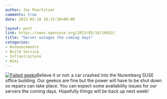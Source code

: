 ```yaml
---
author: Jos Poortvliet
comments: true
date: 2013-05-18 10:15:50+00:00

layout: post
link: https://news.opensuse.org/2013/05/18/16052/
title: "Server outages the coming days"
categories:
- Announcements
- Build Service
- Infrastructure
- Wiki
---
```

[![Failed geeko](http://en.opensuse.org/images/4/43/Failgeeko.png)](http://en.opensuse.org/openSUSE:Downtime)Believe it or not: a car crashed into the Nuremberg SUSE office building. Our geekos are fine but the power will have to be shut down so repairs can take place. You can expect some availability issues for our servers the coming days. Hopefully things will be back up next week!		

